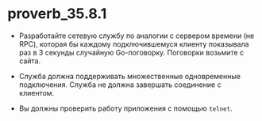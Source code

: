 # proverb_35.8.1

- Разработайте сетевую службу по аналогии с сервером времени (не RPC), которая бы каждому подключившемуся клиенту показывала раз в 3 секунды случайную Go-поговорку. Поговорки возьмите с сайта.

- Служба должна поддерживать множественные одновременные подключения. Служба не должна завершать соединение с клиентом.

- Вы должны проверить работу приложения с помощью `telnet`.